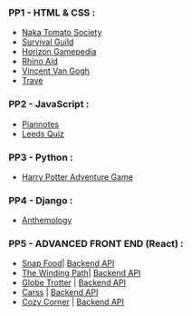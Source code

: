 ### PP1 - HTML & CSS :

- [Naka Tomato Society](https://github.com/Pelikantapeten/p1-nacka-tomato-society)
- [Survival Guild](https://github.com/Irishbecky91/survival-guild)
- [Horizon Gamepedia](https://github.com/AlexaH88/horizon-gamepedia)
- [Rhino Aid](https://github.com/Tony118g/rhino-aid)
- [Vincent Van Gogh](https://github.com/leoniemclaughlin7/Vincent-Van-Gogh#vincent-van-gogh)
- [Trave](https://github.com/conroy9068/project-1-trave-website)

### PP2 - JavaScript :
- [Piannotes](https://github.com/AlexaH88/pianotes)
- [Leeds Quiz](https://github.com/andreas-ka/leeds-quiz)
<!-- - [The Everything Quiz](https://github.com/Tony118g/the-everything-quiz) -->

### PP3 - Python :
- [Harry Potter Adventure Game](https://github.com/AlexaH88/harry-potter-adventure-game)
<!-- - [Doctor Diary](https://github.com/Tony118g/doctor-diary) -->

### PP4 - Django :
- [Anthemology](https://github.com/AlexaH88/anthemology)
<!-- - [Bundu Restaurant](https://github.com/Tony118g/bundu-restaurant) -->

### PP5 - ADVANCED FRONT END (React) :

- [Snap Food](https://github.com/aleksandracodes/ci_pp5_snapfood)| [Backend API](https://github.com/aleksandracodes/snapfood-drf-api)
- [The Winding Path](https://github.com/cornishcoder1/pp5-react-frontend-the-winding-path)| [Backend API](https://github.com/cornishcoder1/pp5-backend-DRF-the-winding-path)
- [Globe Trotter](https://github.com/Stuffy33/globetrotter) | [Backend API](https://github.com/Stuffy33/globetrotter-drf-api)
- [Carss](https://github.com/ErikHgm/carss-react-frontend) | [Backend API](https://github.com/ErikHgm/carss-drf-backend)
- [Cozy Corner](https://github.com/mikakallberg/cozycorner) | [Backend API](https://github.com/mikakallberg/Project-Portfolio-5-DRF)
